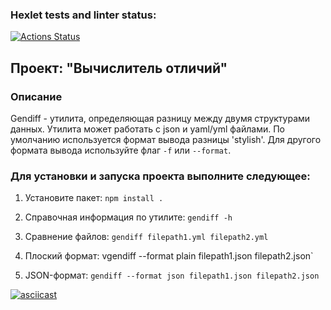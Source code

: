 ### Hexlet tests and linter status:
[![Actions Status](https://github.com/liz4chernyshova/qa-auto-engineer-javascript-project-87/actions/workflows/hexlet-check.yml/badge.svg)](https://github.com/liz4chernyshova/qa-auto-engineer-javascript-project-87/actions)

## Проект: "Вычислитель отличий"

### Описание ###

Gendiff - утилита, определяющая разницу между двумя структурами данных. Утилита может работать с json и yaml/yml файлами. По умолчанию используется формат вывода разницы 'stylish'. Для другого формата вывода используйте флаг `-f` или `--format`.

### Для установки и запуска проекта выполните следующее: ###

1. Установите пакет:
   `npm install .`

2. Справочная информация по утилите:
   `gendiff -h`

3. Сравнение файлов:
   `gendiff filepath1.yml filepath2.yml`

4. Плоский формат:
   vgendiff --format plain filepath1.json filepath2.json`

5. JSON-формат:
   `gendiff --format json filepath1.json filepath2.json`

[![asciicast](https://asciinema.org/a/zXGOD0PbtZ1De0Ru0ZI72cL56.svg)](https://asciinema.org/a/zXGOD0PbtZ1De0Ru0ZI72cL56)
